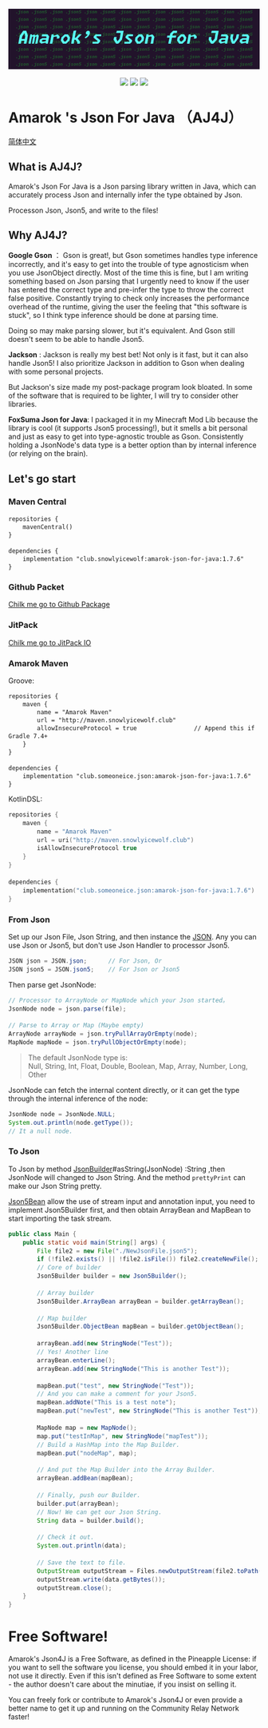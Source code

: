 <div align=center>

![](./img/AmarokJsonForJava.png)

![](https://badgen.net/badge/Java/8/blue?icon=java)
[![](https://badgen.net/badge/License/MPL-2.0/yellow)](./LICENSE.txt)
[![](https://jitpack.io/v/AmarokIce/AmarokJsonForJava.svg)](https://jitpack.io/#AmarokIce/AmarokJsonForJava)

</div>

# Amarok 's Json For Java （AJ4J）

[简体中文](README_CN.md)

## What is AJ4J?
Amarok's Json For Java is a Json parsing library written in Java, which can accurately process Json and internally infer the type obtained by Json.

Processon Json, Json5, and write to the files!

## Why AJ4J?
**Google Gson** ： Gson is great!, but Gson sometimes handles type inference incorrectly, and it's easy to get into the trouble of type agnosticism when you use JsonObject directly. Most of the time this is fine, but I am writing something based on Json parsing that I urgently need to know if the user has entered the correct type and pre-infer the type to throw the correct false positive. Constantly trying to check only increases the performance overhead of the runtime, giving the user the feeling that "this software is stuck", so I think type inference should be done at parsing time.

Doing so may make parsing slower, but it's equivalent. And Gson still doesn't seem to be able to handle Json5.

**Jackson** : Jackson is really my best bet! Not only is it fast, but it can also handle Json5! I also prioritize Jackson in addition to Gson when dealing with some personal projects.

But Jackson's size made my post-package program look bloated. In some of the software that is required to be lighter, I will try to consider other libraries.

**FoxSuma Json for Java**: I packaged it in my Minecraft Mod Lib because the library is cool (it supports Json5 processing!), but it smells a bit personal and just as easy to get into type-agnostic trouble as Gson. Consistently holding a JsonNode's data type is a better option than by internal inference (or relying on the brain).

## Let's go start

### Maven Central

```groove
repositories {
	mavenCentral()
}

dependencies {
    implementation "club.snowlyicewolf:amarok-json-for-java:1.7.6"
}
```

### Github Packet
[Chilk me go to Github Package](https://github.com/AmarokIce/AmarokJsonForJava/packages/1929112)

### JitPack
[Chilk me go to JitPack IO](https://jitpack.io/#AmarokIce/AmarokJsonForJava)

### Amarok Maven
Groove:
```groove
repositories {
	maven {
	    name = "Amarok Maven"
	    url = "http://maven.snowlyicewolf.club"
	    allowInsecureProtocol = true                // Append this if Gradle 7.4+
	}
}

dependencies {
    implementation "club.someoneice.json:amarok-json-for-java:1.7.6"
}
```

KotlinDSL:
```kotlin script
repositories {
    maven {
        name = "Amarok Maven"
        url = uri("http://maven.snowlyicewolf.club")
        isAllowInsecureProtocol true
    }
}

dependencies {
    implementation("club.someoneice.json:amarok-json-for-java:1.7.6")
}
```
### From Json

Set up our Json File, Json String, and then instance the [JSON](src/main/java/club/someoneice/json/JSON.java). Any you can use Json or Json5, but don't use Json Handler to processor Json5.

```java
JSON json = JSON.json;      // For Json, Or
JSON json5 = JSON.json5;    // For Json or Json5
```

Then parse get JsonNode:
```java
// Processor to ArrayNode or MapNode which your Json started。
JsonNode node = json.parse(file);

// Parse to Array or Map (Maybe empty)
ArrayNode arrayNode = json.tryPullArrayOrEmpty(node);
MapNode mapNode = json.tryPullObjectOrEmpty(node);

```

> The default JsonNode type is: <br />
> Null, String, Int, Float, Double, Boolean, Map, Array, Number, Long, Other

JsonNode can fetch the internal content directly, or it can get the type through the internal inference of the node:
```java
JsonNode node = JsonNode.NULL;
System.out.println(node.getType());
// It a null node.
```

### To Json

To Json by method [JsonBuilder](src/main/java/club/someoneice/json/processor/JsonBuilder.java)#asString(JsonNode) :String ,then JsonNode will changed to Json String. And the method `prettyPrint` can make our Json String pretty.

[Json5Bean](src/main/java/club/someoneice/json/processor/Json5Builder.java) allow the use of stream input and annotation input, you need to implement Json5Builder first, and then obtain ArrayBean and MapBean to start importing the task stream.
```java
public class Main {
    public static void main(String[] args) {
        File file2 = new File("./NewJsonFile.json5");
        if (!file2.exists() || !file2.isFile()) file2.createNewFile();
        // Core of builder
        Json5Builder builder = new Json5Builder();
        
        // Array builder
        Json5Builder.ArrayBean arrayBean = builder.getArrayBean();
        
        // Map builder
        Json5Builder.ObjectBean mapBean = builder.getObjectBean();

        arrayBean.add(new StringNode("Test"));
        // Yes! Another line
        arrayBean.enterLine();
        arrayBean.add(new StringNode("This is another Test"));
        
        mapBean.put("test", new StringNode("Test"));
        // And you can make a comment for your Json5.
        mapBean.addNote("This is a test note");
        mapBean.put("newTest", new StringNode("This is another Test"));

        MapNode map = new MapNode();
        map.put("testInMap", new StringNode("mapTest"));
        // Build a HashMap into the Map Builder.
        mapBean.put("nodeMap", map);

        // And put the Map Builder into the Array Builder.
        arrayBean.addBean(mapBean);

        // Finally, push our Builder.
        builder.put(arrayBean);
        // Now! We can get our Json String.
        String data = builder.build();
        
        // Check it out.
        System.out.println(data);

        // Save the text to file.
        OutputStream outputStream = Files.newOutputStream(file2.toPath());
        outputStream.write(data.getBytes());
        outputStream.close();
    }
}
```

# Free Software!
Amarok's Json4J is a Free Software, as defined in the Pineapple License: if you want to sell the software you license, you should embed it in your labor, not use it directly. Even if this isn't defined as Free Software to some extent - the author doesn't care about the minutiae, if you insist on selling it.

You can freely fork or contribute to Amarok's Json4J or even provide a better name to get it up and running on the Community Relay Network faster!